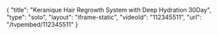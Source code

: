 {
    "title": "Keranique Hair Regrowth System with Deep Hydration  30Day",
    "type": "solo",
    "layout": "iframe-static",
    "videoId": "112345511",
    "url": "\/tvpembed\/112345511"
}